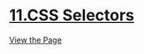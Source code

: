 # [11.CSS Selectors](https://iamwatchdogs.github.io/Front-end/HTML_CSS/Practice/11.CSS%20Selectors/)

[View the Page](https://iamwatchdogs.github.io/Front-end/HTML_CSS/Practice/11.CSS%20Selectors/ "View this Page")
